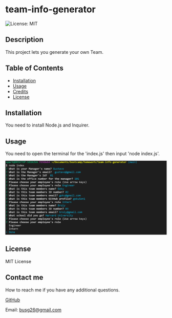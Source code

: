 # team-info-generator
 ![License: MIT](https://img.shields.io/badge/License-MIT-yellow.svg)

## Description
This project lets you generate your own Team.

## Table of Contents
- [Installation](#installation)
- [Usage](#usage)
- [Credits](#credits)
- [License](#license)

## Installation

 You need to install Node.js and Inquirer.

## Usage

 You need to open the terminal for the 'index.js' then input 'node index.js'.

![How it works.](./assets/img/Screenshot%202022-03-30%20232753.png)



## License

 MIT License

## Contact me
How to reach me if you have any additional questions.

[GitHub](https://github.com/GustavoTijerino1)

Email: busg26@gmail.com